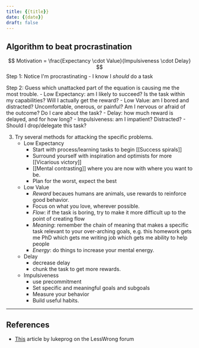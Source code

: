 ```yaml
---
title: {{title}}
date: {{date}}
draft: false
---
```


## Algorithm to beat procrastination
$$ Motivation = \frac{Expectancy \cdot Value}{Impulsiveness \cdot Delay} $$
Step 1: Notice I'm procrastinating
	- I know I *should* do a task

Step 2: Guess which unattacked part of the equation is causing me the most trouble.
	- Low Expectancy: am I likely to succeed? Is the task within my capabilities? Will I actually get the reward?
	- Low Value: am I bored and distracted? Uncomfortable, onerous, or painful? Am I nervous or afraid of the outcome? Do I care about the task?
	- Delay: how much reward is delayed, and for how long?
	- Impulsiveness: am I impatient? Distracted?
	- Should I drop/delegate this task?

3. Try several methods for attacking the specific problems.
	- Low Expectancy
		- Start with process/learning tasks to begin [[Success spirals]]
		- Surround yourself with inspiration and optimists for more [[Vicarious victory]]
		- [[Mental contrasting]] where you are now with where you want to be.
		- Plan for the worst, expect the best
	- Low Value
		- *Reward* becaues humans are animals, use rewards to reinforce good behavior.
		- Focus on what you love, wherever possible.
		- *Flow*: if the task is boring, try to make it more difficult up to the point of creating flow
		- *Meaning*: remember the chain of meaning that makes a specific task relevant to your over-arching goals, e.g. this homework gets me PhD which gets me writing job which gets me ability to help people
		- *Energy*: do things to increase your mental energy.
	- Delay
		- decrease delay
		- chunk the task to get more rewards.
	- Impulsiveness
		- use precommitment
		- Set specific and meaningful goals and subgoals
		- Measure your behavior
		- Build useful habits.

---
## References
- [This](https://www.lesswrong.com/posts/Ty2tjPwv8uyPK9vrz/my-algorithm-for-beating-procrastination) article by lukeprog on the LessWrong forum